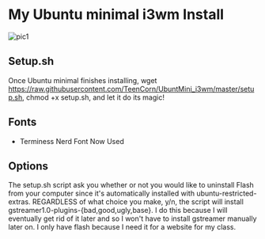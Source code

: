 # My Ubuntu minimal i3wm Install

![pic1](pic1.png)

## Setup.sh
Once Ubuntu minimal finishes installing, wget https://raw.githubusercontent.com/TeenCorn/UbuntMini_i3wm/master/setup.sh, chmod +x setup.sh, and let it do its magic!

## Fonts

+ Terminess Nerd Font Now Used

## Options
The setup.sh script ask you whether or not you would like to uninstall Flash from your computer since it's automatically installed with ubuntu-restricted-extras. REGARDLESS of what choice you make, y/n, the script will install gstreamer1.0-plugins-{bad,good,ugly,base}. I do this because I will eventually get rid of it later and so I won't have to install gstreamer manually later on. I only have flash because I need it for a website for my class.

